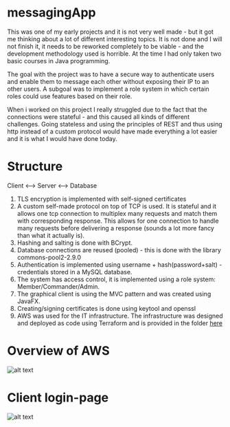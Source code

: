 # messagingApp

This was one of my early projects and it is not very well made - but it got me thinking about a lot of different interesting topics. It is not done and I will not finish it, it needs to be reworked completely to be viable - and the development methodology used is horrible. At the time I had only taken two basic courses in Java programming. 


The goal with the project was to have a secure way to authenticate users and enable them to message each other without exposing their IP to an other users. A subgoal was to implement a role system in which certain roles could use features based on their role.

When i worked on this project I really struggled due to the fact that the connections were stateful - and this caused all kinds of different challenges. Going stateless and using the principles of REST and thus using http instead of a custom protocol would have made everything a lot easier and it is what I would have done today.

Structure
==
Client <--> Server <--> Database

1. TLS encryption is implemented with self-signed certificates
2. A custom self-made protocol on top of TCP is used. It is stateful and it allows one tcp connection to multiplex many requests and match them with corresponding response. This allows for one connection to handle many requests before delivering a response (sounds a lot more fancy than what it actually is).
3. Hashing and salting is done with BCrypt.
4. Database connections are reused (pooled) - this is done with the library commons-pool2-2.9.0
5. Authentication is implemented using username + hash(password+salt) - credentials stored in a MySQL database.
6. The system has access control, it is implemented using a role system: Member/Commander/Admin.
7. The graphical client is using the MVC pattern and was created using JavaFX.
8. Creating/signing certificates is done using keytool and openssl
9. AWS was used for the IT infrastructure. The infrastructure was designed and deployed as code using Terraform and is provided in the folder [here](https://github.com/Schyllert/messagingApp/tree/master/terraform%20%20-%20aws%20infrastructure)



Overview of AWS
==


![alt text](https://github.com/Schyllert/messagingApp/blob/master/AWS-infrastructure.png)

Client login-page
==

![alt text](https://github.com/Schyllert/messagingApp/blob/master/loginscreen.png)
